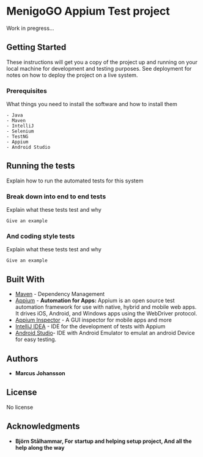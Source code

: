 # MenigoGO Appium Test project

Work in pregress...

## Getting Started

These instructions will get you a copy of the project up and running on your local machine for development and testing purposes. See deployment for notes on how to deploy the project on a live system.

### Prerequisites

What things you need to install the software and how to install them

```
- Java
- Maven
- IntelliJ
- Selenium
- TestNG
- Appium
- Android Studio
```
<!--
### Installing

A step by step series of examples that tell you how to get a development env running

Say what the step will be

```
Give the example
```

And repeat

```
until finished
```

End with an example of getting some data out of the system or using it for a little demo
-->
## Running the tests

Explain how to run the automated tests for this system

### Break down into end to end tests

Explain what these tests test and why

```
Give an example
```

### And coding style tests

Explain what these tests test and why

```
Give an example
```
<!--
## Deployment

Add additional notes about how to deploy this on a live system 
-->

## Built With
* [Maven](https://maven.apache.org/) - Dependency Management
* [Appium](https://appium.io/) - **Automation for Apps:** Appium is an open source test automation framework for use with native, hybrid and mobile web apps.
  It drives iOS, Android, and Windows apps using the WebDriver protocol.
* [Appium Inspector](https://github.com/appium/appium-inspector) - A GUI inspector for mobile apps and more
* [IntelliJ IDEA](https://www.jetbrains.com/idea/) - IDE for the development of tests with Appium
* [Android Studio](https://developer.android.com/studio)- IDE with Android Emulator to emulat an android Device for easy testing.
<!--
## Contributing

Please read [CONTRIBUTING.md](https://gist.github.com/PurpleBooth/b24679402957c63ec426) for details on our code of conduct, and the process for submitting pull requests to us.
-->
<!--
## Versioning
-->


## Authors

* **Marcus Johansson**

## License

No license

## Acknowledgments

* **Björn Stålhammar, For startup and helping setup project, And all the help along the way**
<!--
* Hat tip to anyone whose code was used
* Inspiration
* etc
  -->

